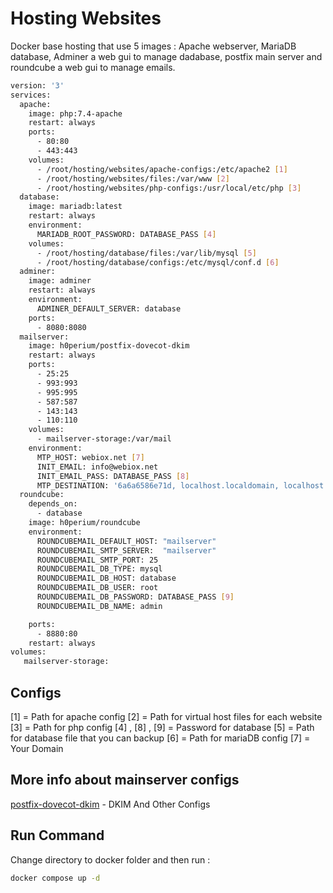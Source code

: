 
# Hosting Websites 

Docker base hosting that use 5 images : Apache webserver, MariaDB database, Adminer a web gui to manage dadabase, postfix main server and roundcube a web gui to manage emails.

```sh
version: '3'
services:
  apache:
    image: php:7.4-apache
    restart: always
    ports:
      - 80:80
      - 443:443
    volumes:
      - /root/hosting/websites/apache-configs:/etc/apache2 [1]
      - /root/hosting/websites/files:/var/www [2]
      - /root/hosting/websites/php-configs:/usr/local/etc/php [3]
  database:
    image: mariadb:latest
    restart: always
    environment:
      MARIADB_ROOT_PASSWORD: DATABASE_PASS [4]
    volumes:
      - /root/hosting/database/files:/var/lib/mysql [5]
      - /root/hosting/database/configs:/etc/mysql/conf.d [6]
  adminer:
    image: adminer
    restart: always
    environment:
      ADMINER_DEFAULT_SERVER: database
    ports:
      - 8080:8080
  mailserver:
    image: h0perium/postfix-dovecot-dkim
    restart: always
    ports:
      - 25:25
      - 993:993
      - 995:995
      - 587:587
      - 143:143
      - 110:110
    volumes:
      - mailserver-storage:/var/mail
    environment:
      MTP_HOST: webiox.net [7]
      INIT_EMAIL: info@webiox.net
      INIT_EMAIL_PASS: DATABASE_PASS [8]
      MTP_DESTINATION: '6a6a6586e71d, localhost.localdomain, localhost'
  roundcube:
    depends_on:
      - database
    image: h0perium/roundcube
    environment:
      ROUNDCUBEMAIL_DEFAULT_HOST: "mailserver"
      ROUNDCUBEMAIL_SMTP_SERVER:  "mailserver"
      ROUNDCUBEMAIL_SMTP_PORT: 25
      ROUNDCUBEMAIL_DB_TYPE: mysql
      ROUNDCUBEMAIL_DB_HOST: database
      ROUNDCUBEMAIL_DB_USER: root
      ROUNDCUBEMAIL_DB_PASSWORD: DATABASE_PASS [9]
      ROUNDCUBEMAIL_DB_NAME: admin

    ports:
      - 8880:80
    restart: always
volumes:
   mailserver-storage:

```


## Configs

[1] = Path for apache config
[2] = Path for virtual host files for each website
[3] = Path for php config
[4] , [8] , [9] = Password for database
[5] = Path for database file that you can backup
[6] = Path for mariaDB config
[7] = Your Domain

## More info about mainserver configs

[postfix-dovecot-dkim](https://github.com/h0perium/postfix-dovecot-dkim) - DKIM And Other Configs

## Run Command
Change directory to docker folder and then run :

```sh
docker compose up -d
```


